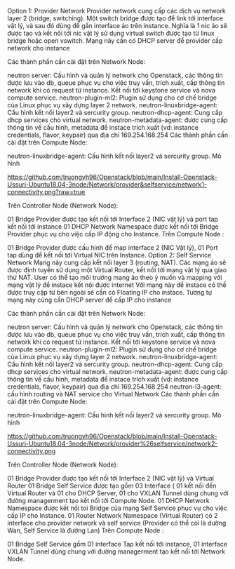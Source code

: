Option 1: Provider Network
Provider network cung cấp các dịch vụ network layer 2 (bridge, switching). Một switch bridge được tạo để link tới interface vật lý, và sau đó dùng để gắn interface ảo trên instance. Nghĩa là 1 nic ảo sẽ được tạo và kết nối tới nic vật lý sử dụng virtual switch được tạo từ linux bridge hoặc open vswitch. Mạng nãy cần có DHCP server để provider cấp network cho instance

Các thành phần cần cài đặt trên Network Node:

neutron server: Cấu hình và quản lý network cho Openstack, các thông tin được lưu vào db, queue phục vụ cho việc truy vấn, trích xuất, cấp thông tin network khi có request từ instance. Kết nối tới keystone service và nova compute service.
neutron-plugin-ml2: Plugin sử dụng cho cơ chế bridge của Linux phục vụ xây dựng layer 2 network.
neutron-linuxbridge-agent: Cấu hình kết nối layer2 và sercurity group.
neutron-dhcp-agent: Cung cấp dhcp services cho virtual network.
neutron-metadata-agent: được cung cấp thông tin về cấu hình, metadata để instace trích xuất (vd: instance credentials, flavor, keypair) qua địa chỉ 169.254.168.254
Các thành phần cần cài đặt trên Compute Node:

neutron-linuxbridge-agent: Cấu hình kết nối layer2 và sercurity group.
Mô hình

https://github.com/truongvh96/Openstack/blob/main/Install-Openstack-Ussuri-Ubuntu18.04-3node/Network/provider&selfservice/network1-connectivity.png?raw=true

Trên Controller Node (Network Node):

01 Bridge Provider được tạo kết nối tới Interface 2 (NIC vật lý) và port tap kết nối tới instance
01 DHCP Network Namespace được kết nối tới Bridge Provider phục vụ cho việc cấp IP động cho Instance.
Trên Compute Node :

01 Bridge Provider được cấu hình để map interface 2 (NIC Vật lý),
01 Port tap dùng để kết nối tới Virtual NIC trên Instance.
Option 2: Self Service Network
Mạng này cung cấp kết nối layer 3 (routing, NAT). Các mạng ảo sẽ được định tuyến sử dụng một Virtual Router, kết nối tới mạng vật lý qua giao thứ NAT. User có thể tạo môi trường mạng ảo theo ý muốn và mapping với mạng vật lý để instace kết nội được internet Với mạng này để instace có thể được truy cập từ bên ngoài sẽ cần có Floating IP cho instace. Tương tự mạng này cũng cần DHCP server để cấp IP cho instance

Các thành phần cần cài đặt trên Network Node:

neutron server: Cấu hình và quản lý network cho Openstack, các thông tin được lưu vào db, queue phục vụ cho việc truy vấn, trích xuất, cấp thông tin network khi có request từ instance. Kết nối tới keystone service và nova compute service.
neutron-plugin-ml2: Plugin sử dụng cho cơ chế bridge của Linux phục vụ xây dựng layer 2 network.
neutron-linuxbridge-agent: Cấu hình kết nối layer2 và sercurity group.
neutron-dhcp-agent: Cung cấp dhcp services cho virtual network.
neutron-metadata-agent: được cung cấp thông tin về cấu hình, metadata để instace trích xuất (vd: instance credentials, flavor, keypair) qua địa chỉ 169.254.168.254
neutron-l3-agent: cấu hình routing và NAT service cho Virtual Network
Các thành phần cần cài đặt trên Compute Node:

neutron-linuxbridge-agent: Cấu hình kết nối layer2 và sercurity group.
Mô hình

https://github.com/truongvh96/Openstack/blob/main/Install-Openstack-Ussuri-Ubuntu18.04-3node/Network/provider%26selfservice/network2-connectivity.png

Trên Controller Node (Network Node):

01 Bridge Provider được tạo kết nối tới Interface 2 (NIC vật lý) và Virtual Router
01 Bridge Self Service được tạo gồm 03 Interface ( 01 kết nối đến Virtual Router và 01 cho DHCP Server, 01 cho VXLAN Tunnel dùng chung với đường managerment tạo kết nối tới Compute Node.
01 DHCP Network Namespace được kết nối toi Bridge của mạng Self Service phục vụ cho việc cấp IP cho Instance.
01 Router Network Namespace (Virtual Router) có 2 interface cho provider network và self service (Provider có thể coi là dường Wan, Self Service là đường Lan)
Trên Compute Node :

01 Bridge Self Service gồm 01 interface Tap kết nối tới instance, 01 interface VXLAN Tunnel dùng chung với đường managerment tạo kết nối tới Network Node.
